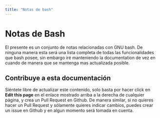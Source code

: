 ```yaml
---
title: "Notas de bash"
---
```


# Notas de Bash

El presente es un conjunto de notas relacionadas con GNU bash. De ninguna manera esta será una lista completa de todas las funcionalidades que bash posee, sin embargo iré manteniendo la documentation de vez en cuando de manera que se mantenga mas actualizada posible.

## Contribuye a esta documentación
Siéntete libre de actualizar este contenido, solo basta por hacer click en **Edit this page** en el enlace mostrado arriba a la derecha de cualquier página, y crea un Pull Request en Github. De manera similar, si no quieres hacer un Pull Request y sólamente quieres indicar cambios, puedes crear un issue en Github y en algun momento será tomada en cuenta.
